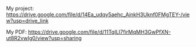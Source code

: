 My project: 
[https://drive.google.com/file/d/14Ea_udqy5aehc_AinkH3Uknf0FMgTEY-/view?usp=drive_link ](https://drive.google.com/file/d/14Ea_udqy5aehc_AinkH3Uknf0FMgTEY-/view?usp=sharing)

My PDF:
https://drive.google.com/file/d/11TqILI7firMqMH3GwPfXN-ut8R2vwIg0/view?usp=sharing 
